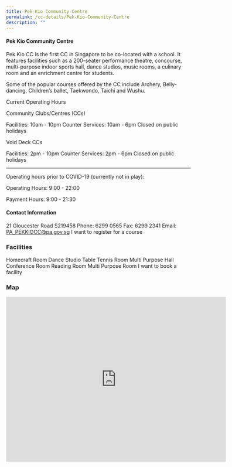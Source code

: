 ```yaml
---
title: Pek Kio Community Centre
permalink: /cc-details/Pek-Kio-Community-Centre
description: ""
---
```

#### Pek Kio Community Centre

Pek Kio CC is the first CC in Singapore to be co-located with a school. It features facilities such as a 200-seater performance theatre, concourse, multi-purpose indoor sports hall, dance studios, music rooms, a culinary room and an enrichment centre for students.

Some of the popular courses offered by the CC include Archery, Belly-dancing, Children’s ballet, Taekwondo, Taichi and Wushu. 

Current Operating Hours

Community Clubs/Centres (CCs)

Facilities: 10am - 10pm
Counter Services: 10am - 6pm
Closed on public holidays

Void Deck CCs

Facilities: 2pm - 10pm
Counter Services: 2pm - 6pm
Closed on public holidays

-------

Operating hours prior to COVID-19 (currently not in play):

Operating Hours: 9:00 - 22:00

Payment Hours: 9:00 - 21:30

#### Contact Information
21 Gloucester Road S219458
Phone: 6299 0565
Fax: 6299 2341
Email: PA_PEKKIOCC@pa.gov.sg
I want to register for a course

### Facilities
Homecraft Room
Dance Studio
Table Tennis Room
Multi Purpose Hall
Conference Room
Reading Room
Multi Purpose Room
I want to book a facility

### Map
<iframe src="https://www.google.com/maps/embed?pb=!1m18!1m12!1m3!1d3988.770611518284!2d103.84689612838264!3d1.3130790590101609!2m3!1f0!2f0!3f0!3m2!1i1024!2i768!4f13.1!3m3!1m2!1s0x31da19c410105e5d%3A0x69430a4f1eab3c7c!2s21%20Gloucester%20Rd!5e0!3m2!1sen!2ssg!4v1661234307306!5m2!1sen!2ssg" width="600" height="450" style="border:0;" allowfullscreen="" loading="lazy" ></iframe>